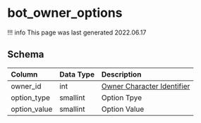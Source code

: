 # bot_owner_options

!!! info
	This page was last generated 2022.06.17

## Schema

| Column | Data Type | Description |
| :--- | :--- | :--- |
| owner_id | int | [Owner Character Identifier](character_data.md) |
| option_type | smallint | Option Tpye |
| option_value | smallint | Option Value |

